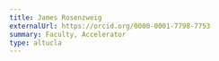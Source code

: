 ```yaml
---
title: James Rosenzweig
externalUrl: https://orcid.org/0000-0001-7798-7753
summary: Faculty, Accelerator
type: altucla
---
```

